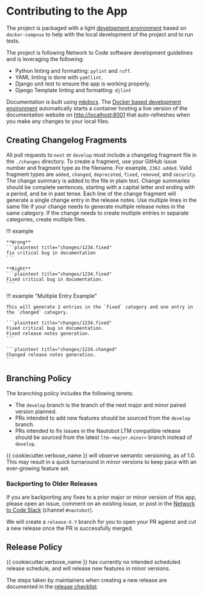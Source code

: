 # Contributing to the App

The project is packaged with a light [development environment](dev_environment.md) based on `docker-compose` to help with the local development of the project and to run tests.

The project is following Network to Code software development guidelines and is leveraging the following:

- Python linting and formatting: `pylint` and `ruff`.
- YAML linting is done with `yamllint`.
- Django unit test to ensure the app is working properly.
- Django Template linting and formatting: `djlint`

Documentation is built using [mkdocs](https://www.mkdocs.org/). The [Docker based development environment](dev_environment.md#docker-development-environment) automatically starts a container hosting a live version of the documentation website on [http://localhost:8001](http://localhost:8001) that auto-refreshes when you make any changes to your local files.

## Creating Changelog Fragments

All pull requests to `next` or `develop` must include a changelog fragment file in the `./changes` directory. To create a fragment, use your GitHub issue number and fragment type as the filename. For example, `2362.added`. Valid fragment types are `added`, `changed`, `deprecated`, `fixed`, `removed`, and `security`. The change summary is added to the file in plain text. Change summaries should be complete sentences, starting with a capital letter and ending with a period, and be in past tense. Each line of the change fragment will generate a single change entry in the release notes. Use multiple lines in the same file if your change needs to generate multiple release notes in the same category. If the change needs to create multiple entries in separate categories, create multiple files.

!!! example

    **Wrong**
    ```plaintext title="changes/1234.fixed"
    fix critical bug in documentation
    ```

    **Right**
    ```plaintext title="changes/1234.fixed"
    Fixed critical bug in documentation.
    ```

!!! example "Multiple Entry Example"

    This will generate 2 entries in the `fixed` category and one entry in the `changed` category.

    ```plaintext title="changes/1234.fixed"
    Fixed critical bug in documentation.
    Fixed release notes generation.
    ```

    ```plaintext title="changes/1234.changed"
    Changed release notes generation.
    ```

## Branching Policy

The branching policy includes the following tenets:

- The `develop` branch is the branch of the next major and minor paired version planned.
- PRs intended to add new features should be sourced from the `develop` branch.
- PRs intended to fix issues in the Nautobot LTM compatible release should be sourced from the latest `ltm-<major.minor>` branch instead of `develop`.

{{ cookiecutter.verbose_name }} will observe semantic versioning, as of 1.0. This may result in a quick turnaround in minor versions to keep pace with an ever-growing feature set.

### Backporting to Older Releases

If you are backporting any fixes to a prior major or minor version of this app, please open an issue, comment on an existing issue, or post in the [Network to Code Slack](https://networktocode.slack.com/) (channel `#nautobot`).

We will create a `release-X.Y` branch for you to open your PR against and cut a new release once the PR is successfully merged.

## Release Policy

{{ cookiecutter.verbose_name }} has currently no intended scheduled release schedule, and will release new features in minor versions.

The steps taken by maintainers when creating a new release are documented in the [release checklist](./release_checklist.md).
